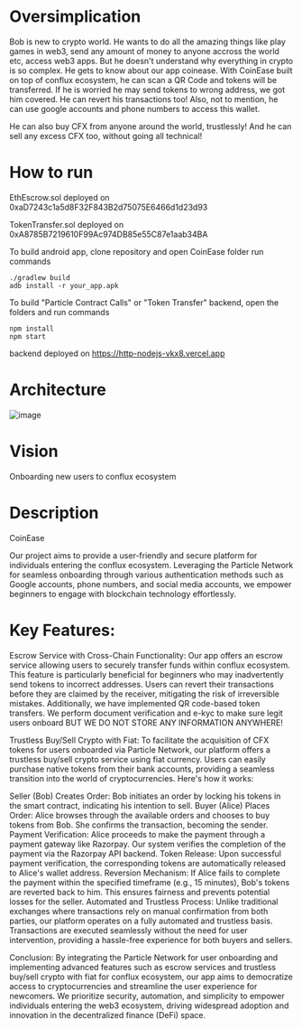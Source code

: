 # Oversimplication
Bob is new to crypto world. He wants to do all the amazing things like play games in web3, send any amount of money to anyone accross the world etc, access web3 apps. But he doesn't understand why everything in crypto is so complex. He gets to know about our app coinease. With CoinEase built on top of conflux ecosystem, he can scan a QR Code and tokens will be transferred. If he is worried he may send tokens to wrong address, we got him covered. He can revert his transactions too! Also, not to mention, he can use google accounts and phone numbers to access this wallet.

He can also buy CFX from anyone around the world, trustlessly! And he can sell any excess CFX too, without going all technical!

# How to run

EthEscrow.sol deployed on
0xaD7243c1a5d8F32F843B2d75075E6466d1d23d93

TokenTransfer.sol deployed on
0xA8785B7219610F99Ac974DB85e55C87e1aab34BA

To build android app, clone repository and open CoinEase folder
run commands

```
./gradlew build
adb install -r your_app.apk
```

To build "Particle Contract Calls" or "Token Transfer" backend, open the folders and run commands

```
npm install
npm start
```

backend deployed on https://http-nodejs-vkx8.vercel.app

# Architecture

![image](https://github.com/raehat/coin_ease/assets/77321971/e9c2fdc0-443c-420d-bb2d-9c9acc5d0347)

# Vision
Onboarding new users to conflux ecosystem

# Description
CoinEase

Our project aims to provide a user-friendly and secure platform for individuals entering the conflux ecosystem. Leveraging the Particle Network for seamless onboarding through various authentication methods such as Google accounts, phone numbers, and social media accounts, we empower beginners to engage with blockchain technology effortlessly.

# Key Features:

Escrow Service with Cross-Chain Functionality: Our app offers an escrow service allowing users to securely transfer funds within conflux ecosystem. This feature is particularly beneficial for beginners who may inadvertently send tokens to incorrect addresses. Users can revert their transactions before they are claimed by the receiver, mitigating the risk of irreversible mistakes. Additionally, we have implemented QR code-based token transfers. We perform document verification and e-kyc to make sure legit users onboard BUT WE DO NOT STORE ANY INFORMATION ANYWHERE!

Trustless Buy/Sell Crypto with Fiat: To facilitate the acquisition of CFX tokens for users onboarded via Particle Network, our platform offers a trustless buy/sell crypto service using fiat currency. Users can easily purchase native tokens from their bank accounts, providing a seamless transition into the world of cryptocurrencies. Here's how it works:

Seller (Bob) Creates Order: Bob initiates an order by locking his tokens in the smart contract, indicating his intention to sell.
Buyer (Alice) Places Order: Alice browses through the available orders and chooses to buy tokens from Bob. She confirms the transaction, becoming the sender.
Payment Verification: Alice proceeds to make the payment through a payment gateway like Razorpay. Our system verifies the completion of the payment via the Razorpay API backend.
Token Release: Upon successful payment verification, the corresponding tokens are automatically released to Alice's wallet address.
Reversion Mechanism: If Alice fails to complete the payment within the specified timeframe (e.g., 15 minutes), Bob's tokens are reverted back to him. This ensures fairness and prevents potential losses for the seller.
Automated and Trustless Process: Unlike traditional exchanges where transactions rely on manual confirmation from both parties, our platform operates on a fully automated and trustless basis. Transactions are executed seamlessly without the need for user intervention, providing a hassle-free experience for both buyers and sellers.

Conclusion: By integrating the Particle Network for user onboarding and implementing advanced features such as escrow services and trustless buy/sell crypto with fiat for conflux ecosystem, our app aims to democratize access to cryptocurrencies and streamline the user experience for newcomers. We prioritize security, automation, and simplicity to empower individuals entering the web3 ecosystem, driving widespread adoption and innovation in the decentralized finance (DeFi) space.
